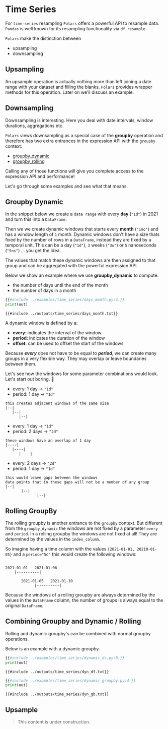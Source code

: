 # Time Series

For `time-series` resampling `Polars` offers a powerful API to resample data. `Pandas`
is well known for its resampling functionality via `df.resample`.

`Polars` make the distinction between

- upsampling
- downsampling

## Upsampling

An upsample operation is actually nothing more than left joining a date range with your
dataset and filling the blanks. `Polars` provides wrapper methods for this operation.
Later on we'll discuss an example.

## Downsampling

Downsampling is interesting. Here you deal with date intervals, window durations,
aggregations etc.

`Polars` views downsampling as a special case of the **groupby** operation and therefore
has two extra entrances in the expression API with the `groupby` context:

- [groupby_dynamic](POLARS_PY_REF_GUIDE/api/polars.DataFrame.groupby_dynamic.html)
- [groupby_rolling](POLARS_PY_REF_GUIDE/api/polars.DataFrame.groupby_rolling.html)

Calling any of those functions will give you complete access to the expression API and
performance!

Let's go through some examples and see what that means.

## Groupby Dynamic

In the snippet below we create a `date range` with every **day** (`"1d"`) in 2021 and
turn this into a `DataFrame`.

Then we we create dynamic windows that starts every **month** (`"1mo"`) and has a window
length of `1` month. Dynamic windows don't have a size thats fixed by the number of rows
in a `DataFrame`, instead they are fixed by a temporal unit. This can be a day (`"1d"`),
`3` weeks (`"3w"`) or `5` nanoseconds (`"5ns"`) ... you get the idea.

The values that match these dynamic windows are then assigned to that group and can be
aggregated with the powerful expression API.

Below we show an example where we use **groupby_dynamic** to compute:

- the number of days until the end of the month
- the number of days in a month

```python
{{#include ../examples/time_series/days_month.py:4:}}
print(out)
```

```text
{{#include ../outputs/time_series/days_month.txt}}
```

A dynamic window is defined by a:

- **every**: indicates the interval of the window
- **period**: indicates the duration of the window
- **offset**: can be used to offset the start of the windows

Because _**every**_ does not have to be equal to _**period**_, we can create many groups
in a very flexible way. They may overlap or leave boundaries between them.

Let's see how the windows for some parameter combinations would look. Let's start out
boring. 🥱

>

- every: 1 day -> `"1d"`
- period: 1 day -> `"1d"`

```text
this creates adjacent windows of the same size
|--|
   |--|
      |--|
```

>

- every: 1 day -> `"1d"`
- period: 2 days -> `"2d"`

```text
these windows have an overlap of 1 day
|----|
   |----|
      |----|
```

>

- every: 2 days -> `"2d"`
- period: 1 day -> `"1d"`

```text
this would leave gaps between the windows
data points that in these gaps will not be a member of any group
|--|
       |--|
              |--|
```

## Rolling GroupBy

The rolling groupby is another entrance to the `groupby` context. But different from the
`groupby_dynamic` the windows are not fixed by a parameter `every` and `period`. In a
rolling groupby the windows are not fixed at all! They are determined by the values in
the `index_column`.

So imagine having a time column with the values `{2021-01-01, 20210-01-05}` and a
`period="5d"` this would create the following windows:

```text

2021-01-01   2021-01-06
    |----------|

       2021-01-05   2021-01-10
             |----------|
```

Because the windows of a rolling groupby are always determined by the values in the
`DataFrame` column, the number of groups is always equal to the original `DataFrame`.

## Combining Groupby and Dynamic / Rolling

Rolling and dynamic groupby's can be combined with normal groupby operations.

Below is an example with a dynamic groupby.

```python
{{#include ../examples/time_series/dynamic_ds.py:0:}}
print(out)
```

```text
{{#include ../outputs/time_series/dyn_df.txt}}
```

```python
{{#include ../examples/time_series/dynamic_groupby.py:4:}}
print(out)
```

```text
{{#include ../outputs/time_series/dyn_gb.txt}}
```

## Upsample

> This content is under construction.
